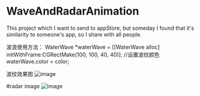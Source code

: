 # WaveAndRadarAnimation

This project which I want to send to appStore, but someday I found that it's similarity to someone's app,
so I share with all people.

波浪使用方法：
WaterWave *waterWave = [[WaterWave alloc] initWithFrame:CGRectMake(100, 100, 40, 40)];
//设置波纹颜色
waterWave.color = color;

波纹效果图
![image](https://github.com/MingQW/WaveAndRadarAnimation/blob/master/QQ20190109-104020.png?raw=true)

#radar image
![image](https://github.com/MingQW/WaveAndRadarAnimation/blob/master/QQ20190109-104117.png?raw=true)
